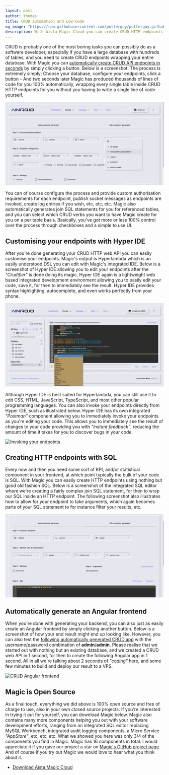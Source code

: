```yaml
---
layout: post
author: thomas
title: CRUD automation and Low-Code
og_image: "https://raw.githubusercontent.com/polterguy/polterguy.github.io/master/images/backend-crud.jpg"
description: With Aista Magic Cloud you can create CRUD HTTP endpoints wrapping your database in seconds.
---
```


CRUD is probably one of the most boring tasks you can possibly do as a software developer, especially if you have a large database with hundreds of tables, and you need to create CRUD endpoints wrapping your entire database. With Magic you can [automatically create CRUD API endpoints in seconds](https://docs.aista.com/) by simply clicking a button. Below is a screenshot. The process is extremely simply; Choose your database, configure your endpoints, click a button - And two seconds later Magic has produced thousands of lines of code for you 100% automatically, wrapping every single table inside CRUD HTTP endpoints for you without you having to write a single line of code yourself.

![CRUD automation](https://raw.githubusercontent.com/polterguy/polterguy.github.io/master/images/backend-crud.jpg)

You can of course configure the process and provide custom authorisation requirements for each endpoint, publish socket messages as endpoints are invoked, create log entries if you wish, etc, etc, etc. Magic also automatically generates join SQL statements for you for referenced tables, and you can select which CRUD verbs you want to have Magic create for you on a per table basis. Basically, you've got more or less 100% control over the process through checkboxes and a simple to use UI.

## Customising your endpoints with Hyper IDE

After you're done generating your CRUD HTTP web API you can easily customise your endpoints. Magic's output is Hyperlambda which is an easily understood DSL you can edit with Magic's integrated IDE. Below is a screenshot of Hyper IDE allowing you to edit your endpoints after the _"Crudifier"_ is done doing its magic. Hyper IDE again is a lightweight web based integrated development environment allowing you to easily edit your code, save it, for then to immediately see the result. Hyper IDE provides syntax highlighting, autocomplete, and even works perfectly from your phone.

![Hyper IDE](https://raw.githubusercontent.com/polterguy/polterguy.github.io/master/images/hyper-ide-actions.jpg)

Although Hyper IDE is best suited for Hyperlambda, you can still use it to edit CSS, HTML, JavaScript, TypeScript, and most other popular programming languages. You can also invoke your endpoints directly from Hyper IDE, such as illustrated below. Hyper IDE has its own integrated _"Postman"_ component allowing you to immediately invoke your endpoints as you're editing your code. This allows you to immediately see the result of changes to your code providing you with _"instant feedback"_, reducing the amount of time it takes for you to discover bugs in your code.

![Invoking your endpoints](https://raw.githubusercontent.com/polterguy/polterguy.github.io/master/images/hyper-ide-blog.jpg)

## Creating HTTP endpoints with SQL

Every now and then you need some sort of KPI, and/or statistical component in your frontend, at which point typically the bulk of your code is SQL. With Magic you can easily create HTTP endpoints using nothing but good old fashion SQL. Below is a screenshot of the integrated SQL editor where we're creating a fairly complex join SQL statement, for then to wrap our SQL inside an HTTP endpoint. The following screenshot also illustrates how to allow for your endpoint to take arguments, which again becomes parts of your SQL statement to for instance filter your results, etc.

![SQL HTTP endpoints](https://raw.githubusercontent.com/polterguy/polterguy.github.io/master/images/sql-web-api.jpg)

## Automatically generate an Angular frontend

When you're done with generating your backend, you can also just as easily create an Angular frontend by simply clicking another button. Below is a screenshot of how your end result might end up looking like. However, you can also test the [following automatically generated CRUD app](https://sakila.servergardens.com/) with the username/password combination of __admin__/__admin__. Please realise that we started out with nothing but an existing database, and we created a CRUD web API in 1 second, for then to create the following Angular app in 1 second. All in all we're talking about 2 seconds of _"coding"_ here, and some few minutes to build and deploy our result to a VPS.

![CRUD Angular frontend](https://raw.githubusercontent.com/polterguy/polterguy.github.io/master/images/sakila.jpg)

## Magic is Open Source

As a final touch, everything we did above is 100% open source and free of charge to use, also in your own closed source projects. If you're interested in trying it out for yourself, you can download Magic below. Magic also contains many more components helping you out with your software development efforts, ranging from an integrated SQL editor replacing MySQL Workbench, integrated audit logging components, a Micro Service _"AppStore"_, etc, etc, etc. What we showed you here was only 3/4 of the components you find in Magic. Magic has 16 components in total. I would appreciate it if you gave our project a star on [Magic's GitHub project page](https://github.com/polterguy/magic). And of course if you try out Magic we would love to hear what you think about it.

* [Download Aista Magic Cloud](https://docs.aista.com/)
